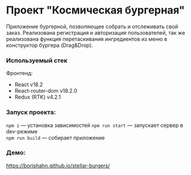 # Проект "Космическая бургерная"
Приложение бургерной, позволяющее собрать и отслеживать свой заказ. Реализована регистрация и авторизация пользователей, так же реализована функция перетаскивания ингредиентов из меню в конструктор бургера (Drag&Drop).
  
### Используемый стек
Фронтенд:
* React v18.2
* React-router-dom v18.2.0
* Redux (RTK) v4.2.1

### Запуск проекта:
`npm i` — установка зависимостей
`npm run start` — запускает сервер в dev-режиме   
`npm run build` — собирает приложение

### Демо:
https://borishahn.github.io/stellar-burgers/
